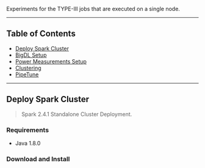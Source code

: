 Experiments for the TYPE-III jobs that are executed on a single node.

---

## Table of Contents

- [Deploy Spark Cluster](#spark.deployment)
- [BigDL Setup](#bigdl.setup)
- [Power Measurements Setup](#power.measurements)
- [Clustering](#clustering)
- [PipeTune](#pipetune)

---

<a name="spark.deployment"></a>
## Deploy Spark Cluster

> Spark 2.4.1 Standalone Cluster Deployment.

### Requirements

- Java 1.8.0

### Download and Install
